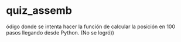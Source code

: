 # quiz_assemb
ódigo donde se intenta hacer la función de calcular la posición en 100 pasos llegando desde Python. (No se logró))
